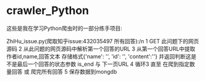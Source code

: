 # crawler_Python
这些是我在学习Python爬虫时的一部分练手项目:

ZhiHu_issue.py(爬取知乎issue:432035497 所有回答):/n
  1 GET 此问题下的网页源码
  2 从此问题的网页源码中解析第一个回答的URL
  3 从第一个回答URL中提取作者id,name,回答文本 存储格式{'name': '', 'id': '', 'content':''}
    并返回判断这是不是最后一个回答的状态参数 is_end 与 下一页URL 
  4 循环3 直至 在爬到指定数量回答 或 爬完所有回答
  5 保存数据到mongdb
 
 
